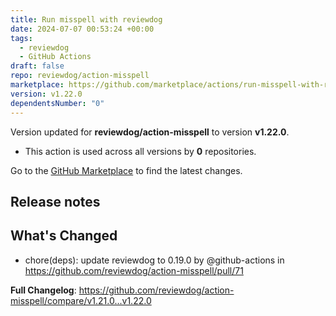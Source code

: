 ```yaml
---
title: Run misspell with reviewdog
date: 2024-07-07 00:53:24 +00:00
tags:
  - reviewdog
  - GitHub Actions
draft: false
repo: reviewdog/action-misspell
marketplace: https://github.com/marketplace/actions/run-misspell-with-reviewdog
version: v1.22.0
dependentsNumber: "0"
---
```



Version updated for **reviewdog/action-misspell** to version **v1.22.0**.
- This action is used across all versions by **0** repositories.

Go to the [GitHub Marketplace](https://github.com/marketplace/actions/run-misspell-with-reviewdog) to find the latest changes.

## Release notes

## What's Changed
* chore(deps): update reviewdog to 0.19.0 by @github-actions in https://github.com/reviewdog/action-misspell/pull/71


**Full Changelog**: https://github.com/reviewdog/action-misspell/compare/v1.21.0...v1.22.0
